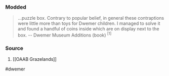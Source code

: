 ### Modded
> ...puzzle box. Contrary to popular belief, in general these contraptions were little more than toys for Dwemer children. I managed to solve it and found a handful of coins inside which are on display next to the box.
> -- Dwemer Museum Additions (book) <sup>[1]</sup>
### Source
1. [[OAAB Grazelands]]

#dwemer